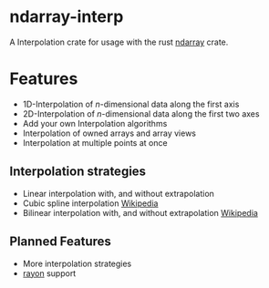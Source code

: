# ndarray-interp
A Interpolation crate for usage with the rust [ndarray](https://crates.io/crates/ndarray) crate.

# Features
 - 1D-Interpolation of _n_-dimensional data along the first axis
 - 2D-Interpolation of _n_-dimensional data along the first two axes
 - Add your own Interpolation algorithms
 - Interpolation of owned arrays and array views
 - Interpolation at multiple points at once

## Interpolation strategies
 - Linear interpolation with, and without extrapolation
 - Cubic spline interpolation [Wikipedia](https://en.wikipedia.org/wiki/Spline_interpolation)
 - Bilinear interpolation with, and without extrapolation [Wikipedia](https://en.wikipedia.org/wiki/Bilinear_interpolation)

## Planned Features
 - More interpolation strategies
 - [rayon](https://crates.io/crates/rayon) support
